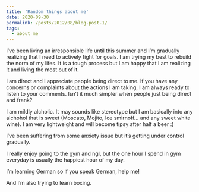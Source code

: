 ```yaml
---
title: 'Random things about me'
date: 2020-09-30
permalink: /posts/2012/08/blog-post-1/
tags:
  - about me
---
```


I’ve been living an irresponsible life until this summer and I’m gradually realizing that I need to actively fight for goals. I am trying my best to rebuild the norm of my lifes. It is a tough process but I am happy that I am realizing it and living the most out of it.

I am direct and I appreciate people being direct to me. If you have any concerns or complaints about the actions I am taking, I am always ready to listen to your comments. Isn’t it much simpler when people just being direct and frank?

I am mildly alcholic. It may sounds like stereotype but I am basically into any alchohol that is sweet (Moscato, Mojito, Ice smirnoff… and any sweet white wine). I am very lightweight and will become tipsy after half a beer :)

I’ve been suffering from some anxiety issue but it’s getting under control gradually.

I really enjoy going to the gym and ngl, but the one hour I spend in gym everyday is usually the happiest hour of my day.

I’m learning German so if you speak German, help me!

And I’m also trying to learn boxing.
